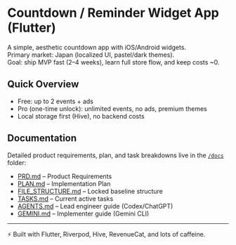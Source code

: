 # Countdown / Reminder Widget App (Flutter)

A simple, aesthetic countdown app with iOS/Android widgets.  
Primary market: Japan (localized UI, pastel/dark themes).  
Goal: ship MVP fast (2–4 weeks), learn full store flow, and keep costs ~0.

## Quick Overview
- Free: up to 2 events + ads  
- Pro (one-time unlock): unlimited events, no ads, premium themes  
- Local storage first (Hive), no backend costs  

## Documentation
Detailed product requirements, plan, and task breakdowns live in the [`/docs`](./docs) folder:

- [PRD.md](./docs/PRD.md) – Product Requirements  
- [PLAN.md](./docs/PLAN.md) – Implementation Plan  
- [FILE_STRUCTURE.md](./docs/FILE_STRUCTURE.md) – Locked baseline structure  
- [TASKS.md](./docs/TASKS.md) – Current active tasks  
- [AGENTS.md](./docs/AGENTS.md) – Lead engineer guide (Codex/ChatGPT)  
- [GEMINI.md](./docs/GEMINI.md) – Implementer guide (Gemini CLI)  

---

⚡ Built with Flutter, Riverpod, Hive, RevenueCat, and lots of caffeine.
